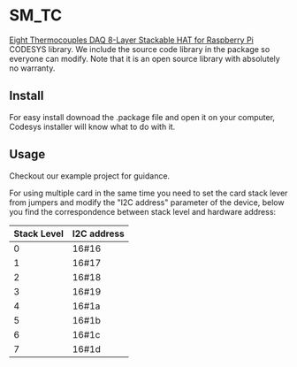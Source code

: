 # SM_TC

[Eight Thermocouples DAQ 8-Layer Stackable HAT for Raspberry Pi](https://sequentmicrosystems.com/collections/all-io-cards/products/eight-thermocouples-daq-8-layer-stackable-hat-for-raspberry-pi) CODESYS library.
We include the source code library in the package so everyone can modify. Note that it is an open source library with absolutely no warranty.
## Install
For easy install downoad the .package file and open it on your computer, Codesys installer will know what to do with it.
## Usage
Checkout our example project for guidance.

For using multiple card in the same time you need to set the card stack lever from jumpers and modify the "I2C address" parameter of the  device, below you find the correspondence between stack level and hardware address:

| Stack Level | I2C address |
| --- | --- |
| 0 | 16#16 |
| 1 | 16#17 |
| 2 | 16#18 |
| 3 | 16#19 |
| 4 | 16#1a |
| 5 | 16#1b |
| 6 | 16#1c |
| 7 | 16#1d |
